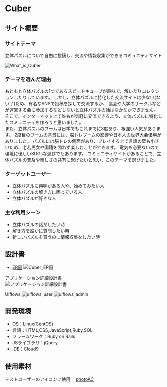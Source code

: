 # Cuber

## サイト概要
### サイトテーマ
立体パズルについて自由に投稿し、交流や情報収集ができるコミュニティサイト

![What_is_Cuber](https://user-images.githubusercontent.com/121597200/227776873-74909341-f6f6-4644-ade4-ee5b2e44761d.png)

### テーマを選んだ理由
もともと立体パズルの1つであるスピードキューブが趣味で、解いたりコレクションしたりしています。
しかし、立体パズルに特化した交流サイトは少ない(ない？)ため、有名なSNSで投稿を探して交流するか、
協会や大学のサークルなどが運営する会に参加するなどしないと立体パズルの話はなかなかできません。
そこで、インターネット上で誰もが気軽に交流できるよう、立体パズルに特化したコミュニティを作ろうと思いました。  
また、立体パズルのブームは日本でもこれまでに3度あり、根強い人気があります。
2度目のブームの背景には、脳トレブームの影響や日本人の世界大会優勝がありました。
パズルには脳トレの側面があり、プレイする上で言語の壁も小さいため、老若男女や国籍を問わず楽しむことができます。
電気も必要ないので環境に優しいSDGsな遊びでもあります。
コミュニティサイトがあることで、立体パズルの普及や楽しさの共有に繋げたいと思い、このテーマを選びました。


### ターゲットユーザー
- 立体パズルに興味がある人や、始めてみたい人
- 立体パズルの解き方に困っている人
- 立体パズルが好きな人


### 主な利用シーン
- 立体パズルの話がしたい時
- 解き方を誰かに質問したい時
- 新しいパズルを買うのに情報収集をしたい時


## 設計書
- [ER図](https://drive.google.com/file/d/1z-BwdRe7vRc_pM9dsblqKiSAT31nMtwn/view?usp=sharing)
![Cuber_ER図](https://user-images.githubusercontent.com/121597200/227995004-82888ff8-0a07-4b3b-8cfb-59a8389341a6.png)

アプリケーション詳細設計書  
![アプリケーション詳細設計書](https://user-images.githubusercontent.com/121597200/227995589-c2e28edd-b803-4a92-a77b-c5b12c5c6685.png)

UIflows
![uiflows_user ](https://user-images.githubusercontent.com/121597200/228144953-7a403578-0069-4eff-9dbc-d6d1425ce4aa.jpg)
![uiflows_admin](https://user-images.githubusercontent.com/121597200/228145033-cc76a45f-807d-4894-8435-2d41a674c38c.jpg)


## 開発環境
- OS：Linux(CentOS)
- 言語：HTML,CSS,JavaScript,Ruby,SQL
- フレームワーク：Ruby on Rails
- JSライブラリ：jQuery
- IDE：Cloud9


## 使用素材
テストユーザーのアイコンに使用　
[photoAC](https://www.photo-ac.com/)
